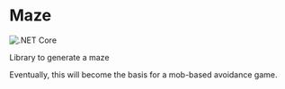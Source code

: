 # Maze
![.NET Core](https://github.com/SpazDude/Maze/workflows/.NET%20Core/badge.svg)

Library to generate a maze

Eventually, this will become the basis for a mob-based avoidance game. 
